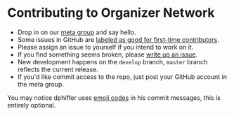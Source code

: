 # Contributing to Organizer Network

* Drop in on our [meta group](https://organizer.network/join/yycczw12923m2stb) and say hello.
* Some issues in GitHub are [labeled as good for first-time contributors](https://github.com/organizer-network/organizer.network/issues?q=is%3Aopen+is%3Aissue+label%3A%22good+first+issue%22).
* Please assign an issue to yourself if you intend to work on it.
* If you find something seems broken, please [write up an issue](https://github.com/organizer-network/organizer.network/issues).
* New development happens on the `develop` branch, `master` branch reflects the current release.
* If you'd like commit access to the repo, just post your GitHub account in the meta group.

You may notice dphiffer uses [emoji codes](http://emoji-cheat-sheet.com/) in his commit messages, this is entirely optional.
